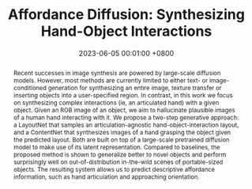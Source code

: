 ---
title:          "Affordance Diffusion: Synthesizing Hand-Object Interactions"
date:           2023-06-05 00:01:00 +0800
#selected:       true
pub:            "Computer Vision and Pattern Recognition (CVPR)"
pub_date:       "2023"
abstract: >-
  Recent successes in image synthesis are powered by large-scale diffusion models. However, most methods are currently limited to either text- or image-conditioned generation for synthesizing an entire image, texture transfer or inserting objects into a user-specified region. In contrast, in this work we focus on synthesizing complex interactions (ie, an articulated hand) with a given object. Given an RGB image of an object, we aim to hallucinate plausible images of a human hand interacting with it. We propose a two-step generative approach: a LayoutNet that samples an articulation-agnostic hand-object-interaction layout, and a ContentNet that synthesizes images of a hand grasping the object given the predicted layout. Both are built on top of a large-scale pretrained diffusion model to make use of its latent representation. Compared to baselines, the proposed method is shown to generalize better to novel objects and perform surprisingly well on out-of-distribution in-the-wild scenes of portable-sized objects. The resulting system allows us to predict descriptive affordance information, such as hand articulation and approaching orientation. 
#cover:          /assets/images/covers/cover1.jpg
authors:
- Yufei Ye
- Xueting Li
- Abhinav Gupta
- Shalini De Mello
- Stan Birchfield
- Jiaming Song
- Shubham Tulsiani
- Sifei Liu
links:
  Code: https://github.com/NVlabs/affordance_diffusion
---